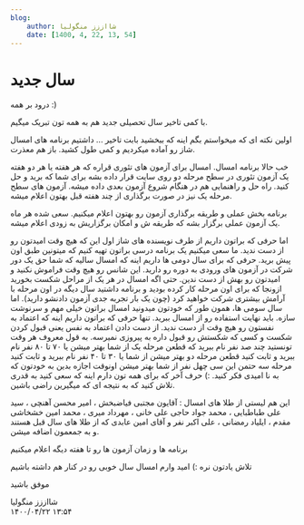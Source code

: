```yaml
---
blog:
    author: شااززز منگولیا
    date: [1400, 4, 22, 13, 54]
---
```

# سال جدید

<div class="cnt">
درود بر همه :)<p></p>
<p>با کمی تاخیر سال تحصیلی جدید هم به همه تون تبریک میگیم.</p>
<p>اولین نکته ای که میخواستم بگم اینه که ببخشید بابت تاخیر ... داشتیم برنامه های امسال شاز رو آماده میکردیم و کمی طول کشید. باز هم معذرت.</p>
<p>خب حالا برنامه امسال. امسال برای آزمون های تئوری قراره که هر هفته یا هر دو هفته یک آزمون تئوری در سطح مرحله دو روی سایت قرار داده بشه برای شما که برید و حل کنید. راه حل و راهنمایی هم در هنگام شروع آزمون بعدی داده میشه. آزمون های سطح مرحله یک نیز در صورت برگذاری از چند هفته قبل بهتون اعلام میشه.</p>
<p>برنامه بخش عملی و طریقه برگذاری آزمون رو بهتون اعلام میکنیم. سعی شده هر ماه یک آزمون عملی برگزار بشه که طریقه ش و امکان برگزاریش به زودی اعلام میشه.</p>
<p>اما حرفی که براتون داریم از طرف نویسنده های شاز اول این که هیچ وقت امیدتون رو از دست ندید. ما سعی میکنیم یک برنامه درسی براتون تهیه کنیم که میتونین طبق اون پیش برید. حرفی که برای سال دومی ها داریم اینه که امسال سالیه که شما حق یک دور شرکت در آزمون های ورودی به دوره رو دارید. این شانس رو هیچ وقت فراموش نکنید و امیدتون رو بهش از دست ندین. حتی اگه امسال در هر یک از مراحل شکست بخورید ازونجا که برای اون مرحله کار کرده بودید و برنامه داشتید سال دیگه در اون مرحله با آرامش بیشتری شرکت خواهید کرد (چون یک بار تجربه جدی آزمون دادنشو دارید). اما سال سومی ها‌،‌ همون طور که خودتون میدونید امسال براتون خیلی مهم و سرنوشت سازه. باید نهایت استفاده رو از امسال ببرید. تنها حرفی که براتون داریم اینه که اعتماد به نفستون رو هیچ وقت از دست ندید. از دست دادن اعتماد به نفس یعنی قبول کردن شکست و کسی که شکستش رو قبول داره به پیروزی نمیرسه. به قول معروف هر وقت تونستید چند صد نفر نام ببرید که قطعن مرحله یک از شما بهتر میشن یا ۷۰ تا ۸۰ نفر نام ببرید و ثابت کنید قطعن مرحله دو بهتر میشن از شما یا ۳۰ تا ۴۰ نفر نام ببرید و ثابت کنید مرحله سه حتمن این سی چهل نفر از شما بهتر میشن اونوقت اجازه بدین به خودتون که به نا امیدی فکر کنید. :) حرف آخر که برای همه تون دارم اینه که سعی کنید به قدری تلاش کنید که به نتیجه ای که میگیرین راضی باشین.</p>
<p>این هم لیستی از طلا های امسال :‌ آقایون مجتبی فیاضبخش ، 
امیر محسن آهنچی ،‌ سید علی طباطبایی ، محمد جواد حاجی علی خانی ،‌ مهرداد 
میری ، محمد امین خشخاشی مقدم ،‌ ایلیاد رمضانی ، علی اکبر نفر و آقای امین
 عابدی که از طلا های سال قبل هستند و به جمعمون اضافه میشن.</p>
<p>برنامه ها و زمان آزمون ها رو تا هفته دیگه اعلام میکنیم</p>
<p>تلاش یادتون نره :)‌ امید وارم امسال سال خوبی رو در کنار هم داشته باشیم</p>
<p>موفق باشید</p>
<p></p>
</div>

<div class="blog-info">
    <div class="blog-author">شااززز منگولیا</div>
    <div class="blog-date">۱۴۰۰/۰۴/۲۲ ۱۳:۵۴</div>
</div>

